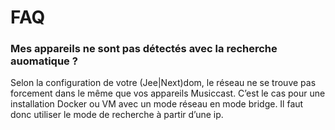 # FAQ

### Mes appareils ne sont pas détectés avec la recherche auomatique ?

Selon la configuration de votre (Jee|Next)dom, le réseau ne se trouve pas forcement dans le même que vos appareils Musiccast.
C’est le cas pour une installation Docker ou VM avec un mode réseau en mode bridge.
Il faut donc utiliser le mode de recherche à partir d’une ip.